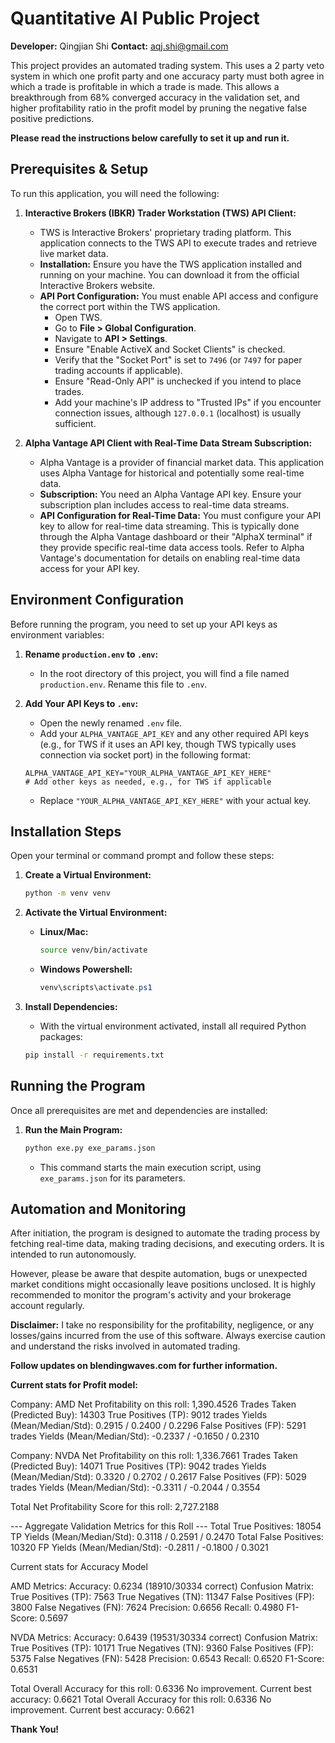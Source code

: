 # Quantitative AI Public Project

**Developer:** Qingjian Shi
**Contact:** aqj.shi@gmail.com

This project provides an automated trading system. This uses a 2 party veto system in which one profit party and one accuracy party must both agree in which a trade is profitable in which a trade is made. This allows a breakthrough from 68% converged accuracy in the validation set,  and higher profitability ratio in the profit model by pruning the negative false positive predictions.






**Please read the instructions below carefully to set it up and run it.**

## Prerequisites & Setup

To run this application, you will need the following:

1.  **Interactive Brokers (IBKR) Trader Workstation (TWS) API Client:**
    * TWS is Interactive Brokers' proprietary trading platform. This application connects to the TWS API to execute trades and retrieve live market data.
    * **Installation:** Ensure you have the TWS application installed and running on your machine. You can download it from the official Interactive Brokers website.
    * **API Port Configuration:** You must enable API access and configure the correct port within the TWS application.
        * Open TWS.
        * Go to **File > Global Configuration**.
        * Navigate to **API > Settings**.
        * Ensure "Enable ActiveX and Socket Clients" is checked.
        * Verify that the "Socket Port" is set to `7496` (or `7497` for paper trading accounts if applicable).
        * Ensure "Read-Only API" is unchecked if you intend to place trades.
        * Add your machine's IP address to "Trusted IPs" if you encounter connection issues, although `127.0.0.1` (localhost) is usually sufficient.

2.  **Alpha Vantage API Client with Real-Time Data Stream Subscription:**
    * Alpha Vantage is a provider of financial market data. This application uses Alpha Vantage for historical and potentially some real-time data.
    * **Subscription:** You need an Alpha Vantage API key. Ensure your subscription plan includes access to real-time data streams.
    * **API Configuration for Real-Time Data:** You must configure your API key to allow for real-time data streaming. This is typically done through the Alpha Vantage dashboard or their "AlphaX terminal" if they provide specific real-time data access tools. Refer to Alpha Vantage's documentation for details on enabling real-time data access for your API key.

## Environment Configuration

Before running the program, you need to set up your API keys as environment variables:

1.  **Rename `production.env` to `.env`:**
    * In the root directory of this project, you will find a file named `production.env`. Rename this file to `.env`.

2.  **Add Your API Keys to `.env`:**
    * Open the newly renamed `.env` file.
    * Add your `ALPHA_VANTAGE_API_KEY` and any other required API keys (e.g., for TWS if it uses an API key, though TWS typically uses connection via socket port) in the following format:

    ```
    ALPHA_VANTAGE_API_KEY="YOUR_ALPHA_VANTAGE_API_KEY_HERE"
    # Add other keys as needed, e.g., for TWS if applicable
    ```
    * Replace `"YOUR_ALPHA_VANTAGE_API_KEY_HERE"` with your actual key.

## Installation Steps

Open your terminal or command prompt and follow these steps:

1.  **Create a Virtual Environment:**
    ```bash
    python -m venv venv
    ```

2.  **Activate the Virtual Environment:**
    * **Linux/Mac:**
        ```bash
        source venv/bin/activate
        ```
    * **Windows Powershell:**
        ```powershell
        venv\scripts\activate.ps1
        ```

3.  **Install Dependencies:**
    * With the virtual environment activated, install all required Python packages:
    ```bash
    pip install -r requirements.txt
    ```

## Running the Program

Once all prerequisites are met and dependencies are installed:

1.  **Run the Main Program:**
    ```bash
    python exe.py exe_params.json
    ```
    * This command starts the main execution script, using `exe_params.json` for its parameters.

## Automation and Monitoring

After initiation, the program is designed to automate the trading process by fetching real-time data, making trading decisions, and executing orders. It is intended to run autonomously.

However, please be aware that despite automation, bugs or unexpected market conditions might occasionally leave positions unclosed. It is highly recommended to monitor the program's activity and your brokerage account regularly.

**Disclaimer:**
I take no responsibility for the profitability, negligence, or any losses/gains incurred from the use of this software. Always exercise caution and understand the risks involved in automated trading.

**Follow updates on blendingwaves.com for further information.**



**Current stats for Profit model:**




Company: AMD
  Net Profitability on this roll: 1,390.4526
  Trades Taken (Predicted Buy): 14303
    True Positives (TP): 9012 trades
      Yields (Mean/Median/Std): 0.2915 / 0.2400 / 0.2296
    False Positives (FP): 5291 trades
      Yields (Mean/Median/Std): -0.2337 / -0.1650 / 0.2310

Company: NVDA
  Net Profitability on this roll: 1,336.7661
  Trades Taken (Predicted Buy): 14071
    True Positives (TP): 9042 trades
      Yields (Mean/Median/Std): 0.3320 / 0.2702 / 0.2617
    False Positives (FP): 5029 trades
      Yields (Mean/Median/Std): -0.3311 / -0.2044 / 0.3554

Total Net Profitability Score for this roll: 2,727.2188

--- Aggregate Validation Metrics for this Roll ---
Total True Positives: 18054
  TP Yields (Mean/Median/Std): 0.3118 / 0.2591 / 0.2470
Total False Positives: 10320
  FP Yields (Mean/Median/Std): -0.2811 / -0.1800 / 0.3021




Current stats for Accuracy Model


AMD Metrics:
    Accuracy: 0.6234 (18910/30334 correct)
    Confusion Matrix:
      True Positives (TP): 7563
      True Negatives (TN): 11347
      False Positives (FP): 3800
      False Negatives (FN): 7624
    Precision: 0.6656
    Recall: 0.4980
    F1-Score: 0.5697

  NVDA Metrics:
    Accuracy: 0.6439 (19531/30334 correct)
    Confusion Matrix:
      True Positives (TP): 10171
      True Negatives (TN): 9360
      False Positives (FP): 5375
      False Negatives (FN): 5428
    Precision: 0.6543
    Recall: 0.6520
    F1-Score: 0.6531

Total Overall Accuracy for this roll: 0.6336
No improvement. Current best accuracy: 0.6621
Total Overall Accuracy for this roll: 0.6336
No improvement. Current best accuracy: 0.6621




**Thank You!**